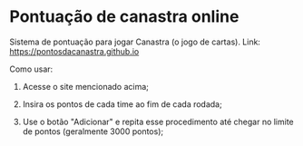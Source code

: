 # Pontuação de canastra online
Sistema de pontuação para jogar Canastra (o jogo de cartas). 
Link: https://pontosdacanastra.github.io


Como usar:

1. Acesse o site mencionado acima;

2. Insira os pontos de cada time ao fim de cada rodada;

3. Use o botão "Adicionar" e repita esse procedimento até chegar no limite de pontos (geralmente 3000 pontos);

